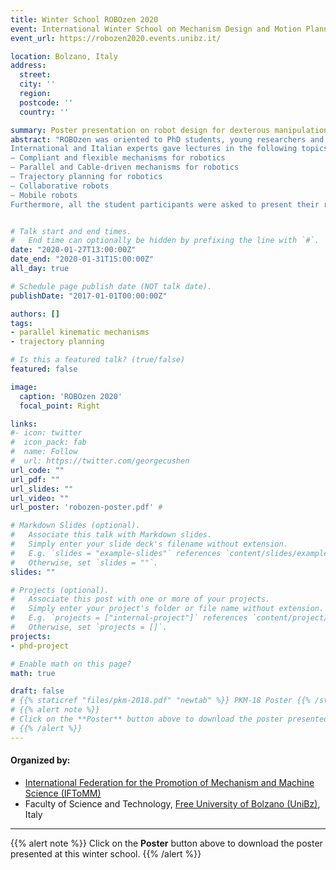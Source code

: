 ```yaml
---
title: Winter School ROBOzen 2020
event: International Winter School on Mechanism Design and Motion Planning for Robotics
event_url: https://robozen2020.events.unibz.it/

location: Bolzano, Italy
address:
  street:
  city: ''
  region:
  postcode: ''
  country: ''

summary: Poster presentation on robot design for dexterous manipulation.
abstract: "ROBOzen was oriented to PhD students, young researchers and specialists working in the design of mechanisms and motion planning techniques for robotic and related mechatronic applications.
International and Italian experts gave lectures in the following topics:
– Compliant and flexible mechanisms for robotics
– Parallel and Cable-driven mechanisms for robotics
– Trajectory planning for robotics
– Collaborative robots
– Mobile robots
Furthermore, all the student participants were asked to present their related research problems through posters and further share and discuss the solutions toward the same."


# Talk start and end times.
#   End time can optionally be hidden by prefixing the line with `#`.
date: "2020-01-27T13:00:00Z"
date_end: "2020-01-31T15:00:00Z"
all_day: true

# Schedule page publish date (NOT talk date).
publishDate: "2017-01-01T00:00:00Z"

authors: []
tags:
- parallel kinematic mechanisms
- trajectory planning

# Is this a featured talk? (true/false)
featured: false

image:
  caption: 'ROBOzen 2020'
  focal_point: Right

links:
#- icon: twitter
#  icon_pack: fab
#  name: Follow
#  url: https://twitter.com/georgecushen
url_code: ""
url_pdf: ""
url_slides: ""
url_video: ""
url_poster: 'robozen-poster.pdf' #

# Markdown Slides (optional).
#   Associate this talk with Markdown slides.
#   Simply enter your slide deck's filename without extension.
#   E.g. `slides = "example-slides"` references `content/slides/example-slides.md`.
#   Otherwise, set `slides = ""`.
slides: ""

# Projects (optional).
#   Associate this post with one or more of your projects.
#   Simply enter your project's folder or file name without extension.
#   E.g. `projects = ["internal-project"]` references `content/project/deep-learning/index.md`.
#   Otherwise, set `projects = []`.
projects:
- phd-project

# Enable math on this page?
math: true

draft: false
# {{% staticref "files/pkm-2018.pdf" "newtab" %}} PKM-18 Poster {{% /staticref %}}
# {{% alert note %}}
# Click on the **Poster** button above to download the poster presented at the summer school.
# {{% /alert %}}
---
```


#### Organized by:

- [International Federation for the Promotion of Mechanism and Machine Science (IFToMM)](http://iftomm.net/)
- Faculty of Science and Technology, [Free University of Bolzano (UniBz)](https://www.unibz.it/en/faculties/sciencetechnology/), Italy

---
{{% alert note %}}
Click on the **Poster** button above to download the poster presented at this winter school.
{{% /alert %}}
